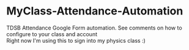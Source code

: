# MyClass-Attendance-Automation

TDSB Attendance Google Form automation.
See comments on how to configure to your class and account    
Right now I'm using this to sign into my physics class :)
